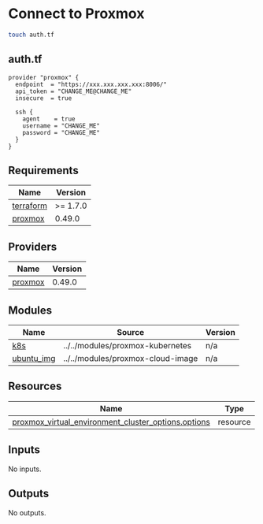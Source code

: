 # Connect to Proxmox

```bash
touch auth.tf
```

## auth.tf

```hcl
provider "proxmox" {
  endpoint  = "https://xxx.xxx.xxx.xxx:8006/"
  api_token = "CHANGE_ME@CHANGE_ME"
  insecure  = true

  ssh {
    agent    = true
    username = "CHANGE_ME"
    password = "CHANGE_ME"
  }
}
```

<!-- BEGIN_TF_DOCS -->
## Requirements

| Name | Version |
|------|---------|
| <a name="requirement_terraform"></a> [terraform](#requirement\_terraform) | >= 1.7.0 |
| <a name="requirement_proxmox"></a> [proxmox](#requirement\_proxmox) | 0.49.0 |

## Providers

| Name | Version |
|------|---------|
| <a name="provider_proxmox"></a> [proxmox](#provider\_proxmox) | 0.49.0 |

## Modules

| Name | Source | Version |
|------|--------|---------|
| <a name="module_k8s"></a> [k8s](#module\_k8s) | ../../modules/proxmox-kubernetes | n/a |
| <a name="module_ubuntu_img"></a> [ubuntu\_img](#module\_ubuntu\_img) | ../../modules/proxmox-cloud-image | n/a |

## Resources

| Name | Type |
|------|------|
| [proxmox_virtual_environment_cluster_options.options](https://registry.terraform.io/providers/bpg/proxmox/0.49.0/docs/resources/virtual_environment_cluster_options) | resource |

## Inputs

No inputs.

## Outputs

No outputs.
<!-- END_TF_DOCS -->
